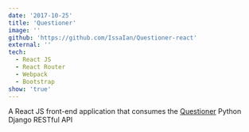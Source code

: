 ```yaml
---
date: '2017-10-25'
title: 'Questioner'
image: ''
github: 'https://github.com/IssaIan/Questioner-react'
external: ''
tech:
  - React JS
  - React Router
  - Webpack
  - Bootstrap
show: 'true'
---
```


A React JS front-end application that consumes the [Questioner](https://github.com/Ogutu-Brian/questioners) Python Django RESTful API

